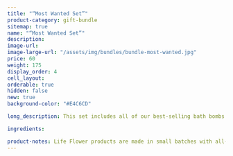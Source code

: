 ```yaml
---
title: "“Most Wanted Set”"
product-category: gift-bundle
sitemap: true
name: "“Most Wanted Set”"
description:
image-url:
image-large-url: "/assets/img/bundles/bundle-most-wanted.jpg"
price: 60
weight: 175
display_order: 4
cell_layout:
orderable: true
hidden: false
new: true
background-color: "#E4C6CD"

long_description: This set includes all of our best-selling bath bombs. The Crystal Visions, Aphrodite, Flower Child, Sativa and Limonene. A bomb for every person or mood. The perfect ‘value pack’ for gifting to friends or to keep as a secret self-care stash for yourself. Originally priced at $75, discounted to $60!

ingredients:

product-notes: Life Flower products are made in small batches with all-natural and boutique ingredients. Most orders are processed within 3 days of being placed.
---
```

